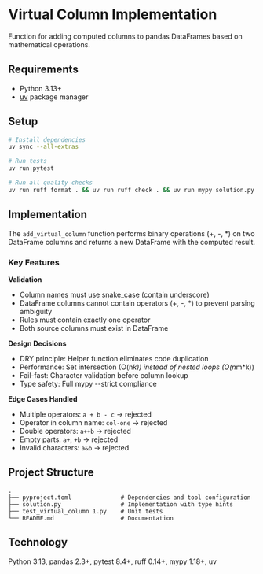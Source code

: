 # Virtual Column Implementation

Function for adding computed columns to pandas DataFrames based on mathematical operations.

## Requirements

- Python 3.13+
- [uv](https://github.com/astral-sh/uv) package manager

## Setup

```bash
# Install dependencies
uv sync --all-extras

# Run tests
uv run pytest

# Run all quality checks
uv run ruff format . && uv run ruff check . && uv run mypy solution.py --strict && uv run pytest
```

## Implementation

The `add_virtual_column` function performs binary operations (+, -, *) on two DataFrame columns and returns a new DataFrame with the computed result.

### Key Features

**Validation**
- Column names must use snake_case (contain underscore)
- DataFrame columns cannot contain operators (+, -, *) to prevent parsing ambiguity
- Rules must contain exactly one operator
- Both source columns must exist in DataFrame

**Design Decisions**
- DRY principle: Helper function eliminates code duplication
- Performance: Set intersection (O(n*k)) instead of nested loops (O(n*m*k))
- Fail-fast: Character validation before column lookup
- Type safety: Full mypy --strict compliance

**Edge Cases Handled**
- Multiple operators: `a + b - c` → rejected
- Operator in column name: `col-one` → rejected
- Double operators: `a++b` → rejected
- Empty parts: `a+`, `+b` → rejected
- Invalid characters: `a&b` → rejected

## Project Structure

```
.
├── pyproject.toml              # Dependencies and tool configuration
├── solution.py                 # Implementation with type hints
├── test_virtual_column 1.py    # Unit tests
└── README.md                   # Documentation
```

## Technology

Python 3.13, pandas 2.3+, pytest 8.4+, ruff 0.14+, mypy 1.18+, uv
